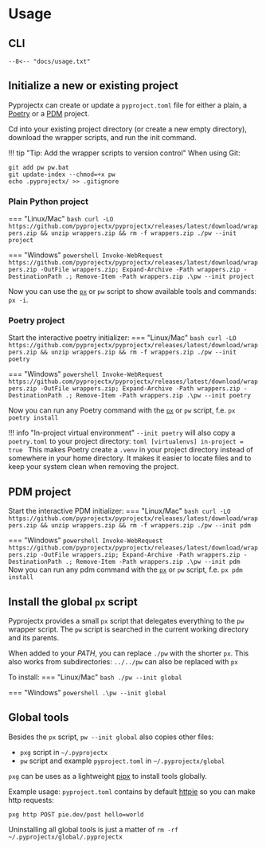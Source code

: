 # Usage

## CLI
```
--8<-- "docs/usage.txt"
```

## Initialize a new or existing project
Pyprojectx can create or update a `pyproject.toml` file for either a plain, a [Poetry](https://python-poetry.org/)
or a [PDM](https://pdm.fming.dev/) project.

Cd into your existing project directory (or create a new empty directory), download the wrapper scripts,
and run the init command.

!!! tip "Tip: Add the wrapper scripts to version control"
When using Git:
```shell
git add pw pw.bat
git update-index --chmod=+x pw
echo .pyprojectx/ >> .gitignore
```

### Plain Python project
=== "Linux/Mac"
    ```bash
    curl -LO https://github.com/pyprojectx/pyprojectx/releases/latest/download/wrappers.zip && unzip wrappers.zip && rm -f wrappers.zip
    ./pw --init project
    ```

=== "Windows"
    ```powershell
    Invoke-WebRequest https://github.com/pyprojectx/pyprojectx/releases/latest/download/wrappers.zip -OutFile wrappers.zip; Expand-Archive -Path wrappers.zip -DestinationPath .; Remove-Item -Path wrappers.zip
    .\pw --init project
    ```

Now you can use the [`px`](/usage/#install-the-global-px-script) or `pw` script to show available tools and commands: `px -i`.

### Poetry project
Start the interactive poetry initializer:
=== "Linux/Mac"
    ```bash
    curl -LO https://github.com/pyprojectx/pyprojectx/releases/latest/download/wrappers.zip && unzip wrappers.zip && rm -f wrappers.zip
    ./pw --init poetry
    ```

=== "Windows"
    ```powershell
    Invoke-WebRequest https://github.com/pyprojectx/pyprojectx/releases/latest/download/wrappers.zip -OutFile wrappers.zip; Expand-Archive -Path wrappers.zip -DestinationPath .; Remove-Item -Path wrappers.zip
    .\pw --init poetry
    ```

Now you can run any Poetry command with the [`px`](/usage/#install-the-global-px-script) or `pw` script, f.e. `px poetry install`

!!! info "In-project virtual environment"
    `--init poetry` will also copy a `poetry.toml` to your project directory:
    ```toml
    [virtualenvs]
    in-project = true
    ```
    This makes Poetry create a `.venv` in your project directory instead of somewhere in your home directory.
    It makes it easier to locate files and to keep your system clean when removing the project.

## PDM project
Start the interactive PDM initializer:
=== "Linux/Mac"
    ```bash
    curl -LO https://github.com/pyprojectx/pyprojectx/releases/latest/download/wrappers.zip && unzip wrappers.zip && rm -f wrappers.zip
    ./pw --init pdm
    ```

=== "Windows"
    ```powershell
    Invoke-WebRequest https://github.com/pyprojectx/pyprojectx/releases/latest/download/wrappers.zip -OutFile wrappers.zip; Expand-Archive -Path wrappers.zip -DestinationPath .; Remove-Item -Path wrappers.zip
    .\pw --init pdm
    ```
Now you can run any pdm command with the [`px`](/usage/#install-the-global-px-script) or `pw` script, f.e. `px pdm install`

## Install the global `px` script
Pyprojectx provides a small `px` script that delegates everything to the `pw` wrapper script.
The `pw` script is searched in the current working directory and its parents.

When added to your _PATH_, you can replace `./pw` with the shorter `px`.
This also works from subdirectories: `../../pw` can also be replaced with `px`

To install:
=== "Linux/Mac"
    ```bash
    ./pw --init global
    ```

=== "Windows"
    ```powershell
    .\pw --init global
    ```

## Global tools
Besides the `px` script, `pw --init global` also copies other files:
* `pxg` script in `~/.pyprojectx`
* `pw` script and example `pyproject.toml` in `~/.pyprojectx/global`

`pxg` can be uses as a lightweight [pipx](https://pypa.github.io/pipx/) to install tools globally.

Example usage: `pyproject.toml` contains by default [httpie](https://httpie.io/) so you can make http requests:
```shell
pxg http POST pie.dev/post hello=world
```

Uninstalling all global tools is just a matter of `rm -rf ~/.pyprojectx/global/.pyprojectx`
